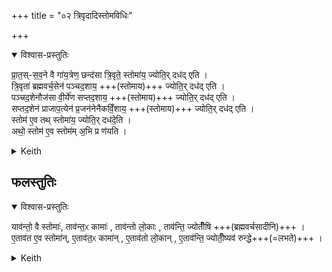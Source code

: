 +++
title = "०२ त्रिवृदादिस्तोमविधिः"

+++


<details open><summary>विश्वास-प्रस्तुतिः</summary>

प्रा॒त॒स्-स॒व॒ने वै गा॑य॒त्रेण॒ छन्द॑सा त्रि॒वृते॒ स्तोमा॑य॒ ज्योति॒र् दध॑द् एति ।  
त्रि॒वृता॑ ब्रह्मवर्च॒सेन॑ पञ्चद॒शाय॒ +++(स्तोमाय)+++ ज्योति॒र् दध॑द् एति ।  
पञ्चद॒शेनौज॑सा वी॒र्ये॑ण सप्तद॒शाय॒ +++(स्तोमाय)+++  ज्योति॒र् दध॑द् एति ।  
सप्तद॒शेन॑ प्राजाप॒त्येन॑ प्र॒जन॑नेनैकविँ॒शाय॒ +++(स्तोमाय)+++  ज्योति॒र् दध॑द् एति ।  
स्तोम॑ ए॒व तथ् स्तोमा॑य॒ ज्योति॒र् दध॑दे॒ति ।  
अथो॒ स्तोम॑ ए॒व स्तोम॑म् अ॒भि प्र ण॑यति ।
</details>



<details><summary>Keith</summary>

At the morning pressing he keeps glorifying the Trivrt Stoma by the Gayatri metre;  
the Pañcadaça Stoma by the Trivrt, which is splendour;  
the Saptadaça by the Pañcadaça which is force and strength;  
the Ekavinça by the Saptadaça which is connected with Prajapati and causes begetting.  
Verily thus Stoma glorifies Stoma;  
verily also Stoma leads Stoma forth. 
</details>


## फलस्तुतिः


<details open><summary>विश्वास-प्रस्तुतिः</summary>

याव॑न्तो॒ वै स्तोमाः॑,  ताव॑न्त॒ᳵ कामाः॑ , ताव॑न्तो लो॒काः , ताव॑न्ति॒ ज्योतीँ॑षि +++(ब्रह्मवर्चसादीनि)+++ ।  
ए॒ताव॑त ए॒व स्तोमा॑न्, ए॒ताव॑त॒ᳵ कामा॑न् , ए॒ताव॑तो लो॒कान् , ए॒ताव॑न्ति॒ ज्योतीँ॒ष्यव॑ रुन्द्धे+++(=लभते)+++ ।
</details>



<details><summary>Keith</summary>

As many as are the Stomas, so many are desires, so many the worlds, so many the lights;  
verily so many Stomas, so many desires, so many worlds, so many lights does he win.

</details>
